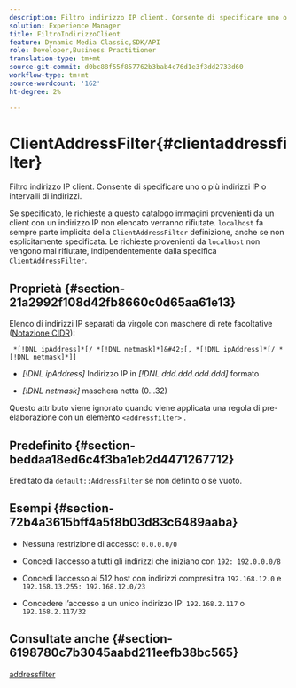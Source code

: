 ```yaml
---
description: Filtro indirizzo IP client. Consente di specificare uno o più indirizzi IP o intervalli di indirizzi.
solution: Experience Manager
title: FiltroIndirizzoClient
feature: Dynamic Media Classic,SDK/API
role: Developer,Business Practitioner
translation-type: tm+mt
source-git-commit: d0bc88f55f857762b3bab4c76d1e3f3dd2733d60
workflow-type: tm+mt
source-wordcount: '162'
ht-degree: 2%

---
```



# ClientAddressFilter{#clientaddressfilter}

Filtro indirizzo IP client. Consente di specificare uno o più indirizzi IP o intervalli di indirizzi.

Se specificato, le richieste a questo catalogo immagini provenienti da un client con un indirizzo IP non elencato verranno rifiutate. `localhost` fa sempre parte implicita della  `ClientAddressFilter` definizione, anche se non esplicitamente specificata. Le richieste provenienti da `localhost` non vengono mai rifiutate, indipendentemente dalla specifica `ClientAddressFilter`.

## Proprietà {#section-21a2992f108d42fb8660c0d65aa61e13}

Elenco di indirizzi IP separati da virgole con maschere di rete facoltative ([Notazione CIDR](https://en.wikipedia.org/wiki/Classless_Inter-Domain_Routing#CIDR_notation)):

` *[!DNL ipAddress]*[/ *[!DNL netmask]*]&#42;[, *[!DNL ipAddress]*[/ *[!DNL netmask]*]]`

* *[!DNL ipAddress]* Indirizzo IP in  *[!DNL ddd.ddd.ddd.ddd]* formato

* *[!DNL netmask]* maschera netta (0...32)

Questo attributo viene ignorato quando viene applicata una regola di pre-elaborazione con un elemento `<addressfilter>` .

## Predefinito {#section-beddaa18ed6c4f3ba1eb2d4471267712}

Ereditato da `default::AddressFilter` se non definito o se vuoto.

## Esempi {#section-72b4a3615bff4a5f8b03d83c6489aaba}

* Nessuna restrizione di accesso: `0.0.0.0/0`
* Concedi l’accesso a tutti gli indirizzi che iniziano con `192: 192.0.0.0/8`
* Concedi l’accesso ai 512 host con indirizzi compresi tra `192.168.12.0` e `192.168.13.255: 192.168.12.0/23`

* Concedere l’accesso a un unico indirizzo IP: `192.168.2.117` o `192.168.2.117/32`

## Consultate anche {#section-6198780c7b3045aabd211eefb38bc565}

[addressfilter](../../../../../ir-api/material-cat/image-rendering-api-ref/c-ir-material-catalog/c-ir-attributes-reference/r-ir-clientaddressfilter.md#reference-52a541cec0b0424faf263d1fb4946b5f)

